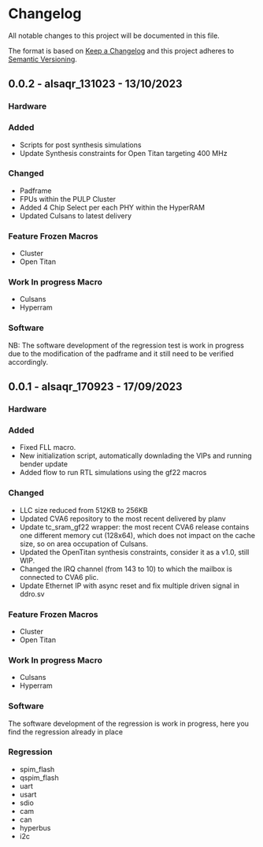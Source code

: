 # Changelog
All notable changes to this project will be documented in this file.

The format is based on [Keep a Changelog](http://keepachangelog.com/en/1.0.0/)
and this project adheres to [Semantic Versioning](http://semver.org/spec/v2.0.0.html).

## 0.0.2 - alsaqr_131023 - 13/10/2023

### Hardware

### Added

- Scripts for post synthesis simulations
- Update Synthesis constraints for Open Titan targeting 400 MHz

### Changed
- Padframe
- FPUs within the PULP Cluster
- Added 4 Chip Select per each PHY within the HyperRAM 
- Updated Culsans to latest delivery

### Feature Frozen Macros
- Cluster
- Open Titan

### Work In progress Macro
- Culsans
- Hyperram

### Software

NB: The software development of the regression test is work in progress due to the modification of the padframe and it still need to be verified accordingly.

## 0.0.1 - alsaqr_170923 - 17/09/2023

### Hardware

### Added

- Fixed FLL macro.
- New initialization script, automatically downlading the VIPs and running bender update
- Added flow to run RTL simulations using the gf22 macros

### Changed

- LLC size reduced from 512KB to 256KB
- Updated CVA6 repository to the most recent delivered by planv
- Update tc_sram_gf22 wrapper: the most recent CVA6 release contains one different memory cut (128x64), which does not impact on the cache size, so on area occupation of Culsans.
- Updated the OpenTitan synthesis constraints, consider it as a v1.0, still WIP.
- Changed the IRQ channel (from 143 to 10) to which the mailbox is connected to CVA6 plic.
- Update Ethernet IP with async reset and fix multiple driven signal in ddro.sv


### Feature Frozen Macros
- Cluster
- Open Titan

### Work In progress Macro
- Culsans
- Hyperram

### Software

The software development of the regression is work in progress, here you find the regression already in place

### Regression
- spim_flash
- qspim_flash
- uart
- usart
- sdio
- cam
- can
- hyperbus
- i2c



